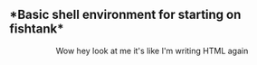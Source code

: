 <h2>*Basic shell environment for starting on fishtank*</h2>
<p style="text-align: center;"> Wow hey look at me it's like I'm writing HTML again </p>


